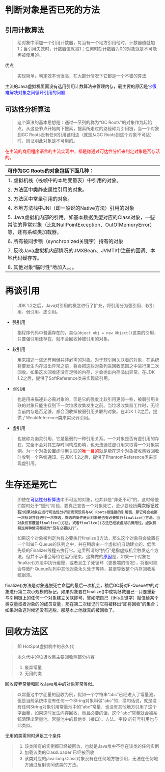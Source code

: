 # 判断对象是否已死的方法
## 引用计数算法
>给对象中添加一个引用计数器，每当有一个地方引用他时，计数器值就加1；当引用失效时，计数器值就减1；任何时刻计数器为0的对象就是不可能再被使用的。

优点
> 实现简单，判定效率也很高，在大部分情况下它都是一个不错的算法

主流的Java虚拟机里面没有选用引用计数算法来管理内存，最主要的原因是<font color=blue>它很难解决对象之间循环引用的问题</font>
## 可达性分析算法
> 这个算法的基本思想是：通过一系列的称为“GC Roots”的对象作为起始点，从这些节点开始向下搜索，搜索所走过的路径称为引用链，当一个对象到GC Roots没有任何引用链相连（就是从GC Roots到这个对象不可达）时，则证明此对象是不可用的。

<font color=red>在主流的商用程序语言的主流实现中，都是称通过可达性分析来判定对象是否存活的。</font>

| 可作为GC Roots的对象包括下面几种：                                                                         |
|:----------------------------------------------------------------------------------------------|
| 1. 虚拟机栈（栈帧中的本地变量表）中引用的对象。                                                                     |
| 2. 方法区中类静态属性引用的对象。                                                                            |
| 3. 方法区中常量引用的对象。                                                                               |
| 4. 本地方法栈中JNI（即一般说的Native方法）引用的对象                                                              |
| 5. Java虚拟机内部的引用，如基本数据类型对应的Class对象，一些常驻的异常对象（比如NullPointException、OutOfMemoryError）等，还有系统类加载器。 |
| 6. 所有被同步锁（synchronized关键字）持有的对象                                                               |
| 7. 反映Java虚拟机内部情况的JMXBean、JVMTI中注册的回调、本地代码缓存等。                                                 |
| 8.  其他对象“临时性”地加入。。。                                                                           |

# 再谈引用
> JDK 1.2之后，Java对引用的概念进行了扩充，将引用分为强引用、软引用、弱引用、虚引用。

- 强引用
> 指程序代码中普遍存在的，类似`Object obj = new Object()`这类的引用，只要强引用还存在，就不会回收掉被引用的对象。
- 软引用
> 用来描述一些还有用但并非必需的对象。对于软引用关联着的对象，在系统将要发生内存溢出异常之前，将会把这些对象列进回收范围之中进行第二次回收。如果这次回收还没有足够的内存，才会抛出内存溢出异常。在JDK 1.2之后，提供了SoftReference类来实现软引用。
- 弱引用
> 也是用来描述非必需对象的，但是它的强度比软引用更弱一些，被弱引用关联的对象只能生存到下一次垃圾收集发生之前。当垃圾收集器工作时，无论当前内存是否足够，都会回收掉被弱引用关联的对象。在JDK 1.2之后，提供了WeakReference类来实现弱引用。
- 虚引用
> 也被称为幽灵引用，它是最弱的一种引用关系。一个对象是否有虚引用的存在，完全不会对其生存时间构成影响，也无法通过虚引用来取得一个对象实例。为一个对象设置虚引用关联的<font color=red>唯一目的</font>就是能在这个对象被收集器回收时收到一个系统通知。在JDK 1.2之后，提供了PhantomReference类来实现虚引用。
# 生存还是死亡
> 即使在<font color=blue>可达性分析算法</font>中不可达的对象，也并非是“非死不可”的，这时候他们暂时处于“缓刑”阶段，要真正宣告一个对象死亡，至少要经历<b>两次标记过程:`如果对象在进行可达性分析后发现没有与GC Roots相连接的引用链，那它将会被第一次标记并且进行一次筛选，筛选的条件是此对象是否有必要执行finalize()方法。当对象没有覆盖finalize()方法，或者finalize()方法已经被虚拟机调用过，虚拟机将这两种情况都视为“没有必要执行”。`</b>

> 如果这个对象被判定为有必要执行finalize()方法，那么这个对象将会放置在一个叫做F-Queue的队列之中，并在稍后由一个虚拟机自动建立的、低优先级的Finalizer线程去执行它。这里所谓的“执行”是指虚拟机会触发这个方法，但并不承诺会等待它运行结束，这样做的<font color=blue>原因</font>是，如果一个对象在finalize()方法中执行缓慢，或者发生了死循环（更极端的情况），将很可能会导致F-Queue队列中其他对象永久处于等待，甚至导致整个内存回收系统崩溃。

finalize()方法是对象逃脱死亡命运的最后一次机会，稍后GC将对F-Queue中的对象进行第二次小规模的标记，如果对象要在finalize()中成功拯救自己--只要重新与引用链上的任何一个对象建立关联即可，譬如吧自己（this关键字）赋值给某个类变量或者对象的的成员变量，那在第二次标记时它将被移出“即将回收”的集合；如果对象这时候还没有逃脱，那基本上他就真的被回收了。
# 回收方法区
> 即 HotSpot虚拟机中的永久代

> 永久代中的垃圾收集主要回收两部分内容
>1. 废弃常量
>2. 无用的类

回收废弃常量和回收Java堆中的对象非常类似。
> 以常量池中字面量的回收为例，假如一个字符串“abc”已经进入了常量池，但是当前系统中没有任何一个String对象叫做“abc”的，换句话说，就是没有任何String对象引用常量池中的“abc”常量，也没有其他地方引用了这个字面量，如果这时发生内存回收，而且必要的话，这个“abc”常量就会被系统清理出常量池。常量池中的其他类（接口）、方法、字段 的符号引用也与此类似。

无用的类需同时满足三个条件
> 1. 该类所有的实例都已经被回收，也就是Java堆中不存在该类的任何实例
> 2. 加载该类的ClassLoader 已经被回收
> 3. 该类对应的java.lang.Class对象没有在任何地方被引用，无法在任何地方通过反射访问该类的方法。
